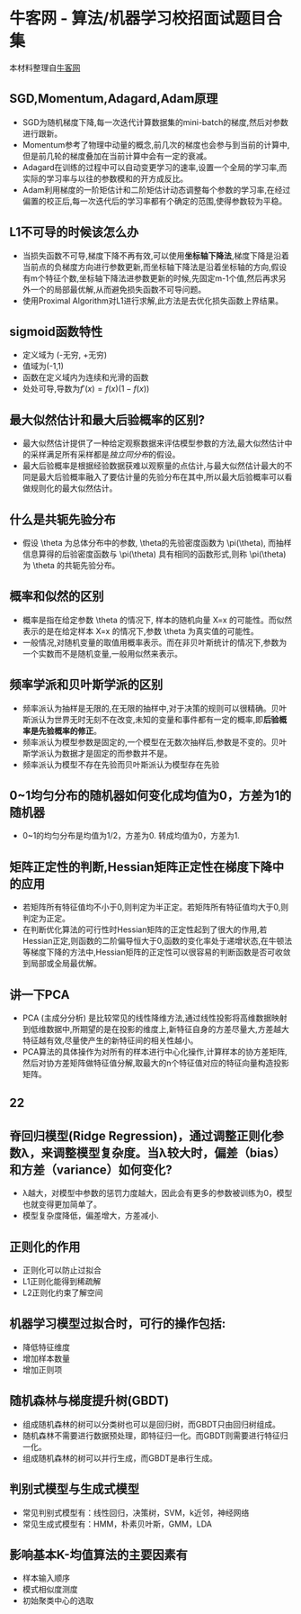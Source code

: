 # 牛客网 - 算法/机器学习校招面试题目合集

本材料整理自[牛客网](https://www.nowcoder.com/ta/review-ml/)


## SGD,Momentum,Adagard,Adam原理

- SGD为随机梯度下降,每一次迭代计算数据集的mini-batch的梯度,然后对参数进行跟新。
- Momentum参考了物理中动量的概念,前几次的梯度也会参与到当前的计算中,但是前几轮的梯度叠加在当前计算中会有一定的衰减。
- Adagard在训练的过程中可以自动变更学习的速率,设置一个全局的学习率,而实际的学习率与以往的参数模和的开方成反比。
- Adam利用梯度的一阶矩估计和二阶矩估计动态调整每个参数的学习率,在经过偏置的校正后,每一次迭代后的学习率都有个确定的范围,使得参数较为平稳。


## L1不可导的时候该怎么办

-  当损失函数不可导,梯度下降不再有效,可以使用**坐标轴下降法**,梯度下降是沿着当前点的负梯度方向进行参数更新,而坐标轴下降法是沿着坐标轴的方向,假设有m个特征个数,坐标轴下降法进参数更新的时候,先固定m-1个值,然后再求另外一个的局部最优解,从而避免损失函数不可导问题。
- 使用Proximal Algorithm对L1进行求解,此方法是去优化损失函数上界结果。

##  sigmoid函数特性

- 定义域为 (-无穷, +无穷)
- 值域为(-1,1)
- 函数在定义域内为连续和光滑的函数
- 处处可导,导数为$f'(x)=f(x)(1-f(x))$

## 最大似然估计和最大后验概率的区别?

- 最大似然估计提供了一种给定观察数据来评估模型参数的方法,最大似然估计中的采样满足所有采样都是*独立同分布*的假设。
- 最大后验概率是根据经验数据获难以观察量的点估计,与最大似然估计最大的不同是最大后验概率融入了要估计量的先验分布在其中,所以最大后验概率可以看做规则化的最大似然估计。

## 什么是共轭先验分布

- 假设 \theta 为总体分布中的参数, \theta的先验密度函数为 \pi(\theta), 而抽样信息算得的后验密度函数与 \pi(\theta) 具有相同的函数形式,则称 \pi(\theta) 为 \theta 的共轭先验分布。

## 概率和似然的区别

- 概率是指在给定参数 \theta 的情况下, 样本的随机向量 X=x 的可能性。而似然表示的是在给定样本 X=x 的情况下,参数 \theta 为真实值的可能性。
- 一般情况,对随机变量的取值用概率表示。而在非贝叶斯统计的情况下,参数为一个实数而不是随机变量,一般用似然来表示。

## 频率学派和贝叶斯学派的区别

- 频率派认为抽样是无限的,在无限的抽样中,对于决策的规则可以很精确。贝叶斯派认为世界无时无刻不在改变,未知的变量和事件都有一定的概率,即**后验概率是先验概率的修正**。
- 频率派认为模型参数是固定的,一个模型在无数次抽样后,参数是不变的。贝叶斯学派认为数据才是固定的而参数并不是。
- 频率派认为模型不存在先验而贝叶斯派认为模型存在先验

## 0~1均匀分布的随机器如何变化成均值为0，方差为1的随机器

- 0~1的均匀分布是均值为1/2，方差为0. 转成均值为0，方差为1.

## 矩阵正定性的判断,Hessian矩阵正定性在梯度下降中的应用

- 若矩阵所有特征值均不小于0,则判定为半正定。若矩阵所有特征值均大于0,则判定为正定。
- 在判断优化算法的可行性时Hessian矩阵的正定性起到了很大的作用,若Hessian正定,则函数的二阶偏导恒大于0,函数的变化率处于递增状态,在牛顿法等梯度下降的方法中,Hessian矩阵的正定性可以很容易的判断函数是否可收敛到局部或全局最优解。


## 讲一下PCA

- PCA (主成分分析) 是比较常见的线性降维方法,通过线性投影将高维数据映射到低维数据中,所期望的是在投影的维度上,新特征自身的方差尽量大,方差越大特征越有效,尽量使产生的新特征间的相关性越小。
- PCA算法的具体操作为对所有的样本进行中心化操作,计算样本的协方差矩阵,然后对协方差矩阵做特征值分解,取最大的n个特征值对应的特征向量构造投影矩阵。

## 22

## 脊回归模型(Ridge Regression)，通过调整正则化参数λ，来调整模型复杂度。当λ较大时，偏差（bias）和方差（variance）如何变化?

- λ越大，对模型中参数的惩罚力度越大，因此会有更多的参数被训练为0，模型也就变得更加简单了。
- 模型复杂度降低，偏差增大，方差减小.

## 正则化的作用

- 正则化可以防止过拟合
- L1正则化能得到稀疏解
- L2正则化约束了解空间

## 机器学习模型过拟合时，可行的操作包括:

- 降低特征维度
- 增加样本数量
- 增加正则项

## 随机森林与梯度提升树(GBDT)

- 组成随机森林的树可以分类树也可以是回归树，而GBDT只由回归树组成。
- 随机森林不需要进行数据预处理，即特征归一化。而GBDT则需要进行特征归一化。
- 组成随机森林的树可以并行生成，而GBDT是串行生成。

## 判别式模型与生成式模型

- 常见判别式模型有：线性回归，决策树，SVM，k近邻，神经网络
- 常见生成式模型有：HMM，朴素贝叶斯，GMM，LDA

## 影响基本K-均值算法的主要因素有

- 样本输入顺序
- 模式相似度测度
- 初始聚类中心的选取
